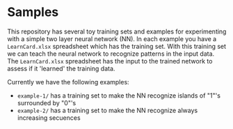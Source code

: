 # Samples

This repository has several toy training sets and examples for experimenting with a simple
two layer neural network (NN). In each example you have a `LearnCard.xlsx` spreadsheet which
has the training set. With this training set we can teach the neural network to recognize patterns
in the input data. The `LearnCard.xlsx` spreadsheet has the input to the trained network to
assess if it 'learned' the training data.

Currently we have the following examples:

- `example-1/` has a training set to make the NN recognize islands of "1"'s surrounded by "0"'s
- `example-2/` has a training set to make the NN recognize always increasing secuences
